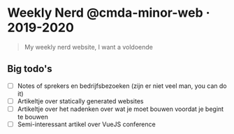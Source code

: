 # Weekly Nerd @cmda-minor-web · 2019-2020
> My weekly nerd website, I want a voldoende

## Big todo's
- [ ] Notes of sprekers en bedrijfsbezoeken (zijn er niet veel man, you can do it)
- [ ] Artikeltje over statically generated websites
- [ ] Artikeltje over het nadenken over wat je moet bouwen voordat je begint te bouwen
- [ ] Semi-interessant artikel over VueJS conference
